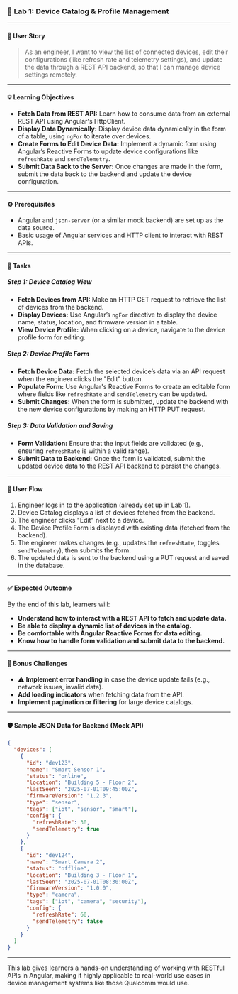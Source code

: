 ### :rocket: Lab 1: Device Catalog & Profile Management

---

#### :dart: User Story

> As an engineer, I want to view the list of connected devices, edit their configurations (like refresh rate and telemetry settings), and update the data through a REST API backend, so that I can manage device settings remotely.

---

#### :bulb: Learning Objectives

- **Fetch Data from REST API:** Learn how to consume data from an external REST API using Angular's HttpClient.
- **Display Data Dynamically:** Display device data dynamically in the form of a table, using `ngFor` to iterate over devices.
- **Create Forms to Edit Device Data:** Implement a dynamic form using Angular’s Reactive Forms to update device configurations like `refreshRate` and `sendTelemetry`.
- **Submit Data Back to the Server:** Once changes are made in the form, submit the data back to the backend and update the device configuration.

---

#### :gear: Prerequisites

- Angular and `json-server` (or a similar mock backend) are set up as the data source.
- Basic usage of Angular services and HTTP client to interact with REST APIs.

---

#### :triangular_ruler: Tasks

##### Step 1: Device Catalog View

- **Fetch Devices from API:** Make an HTTP GET request to retrieve the list of devices from the backend.
- **Display Devices:** Use Angular’s `ngFor` directive to display the device name, status, location, and firmware version in a table.
- **View Device Profile:** When clicking on a device, navigate to the device profile form for editing.

##### Step 2: Device Profile Form

- **Fetch Device Data:** Fetch the selected device’s data via an API request when the engineer clicks the "Edit" button.
- **Populate Form:** Use Angular's Reactive Forms to create an editable form where fields like `refreshRate` and `sendTelemetry` can be updated.
- **Submit Changes:** When the form is submitted, update the backend with the new device configurations by making an HTTP PUT request.

##### Step 3: Data Validation and Saving

- **Form Validation:** Ensure that the input fields are validated (e.g., ensuring `refreshRate` is within a valid range).
- **Submit Data to Backend:** Once the form is validated, submit the updated device data to the REST API backend to persist the changes.

---

#### :brain: User Flow

1. Engineer logs in to the application (already set up in Lab 1).
2. Device Catalog displays a list of devices fetched from the backend.
3. The engineer clicks "Edit" next to a device.
4. The Device Profile Form is displayed with existing data (fetched from the backend).
5. The engineer makes changes (e.g., updates the `refreshRate`, toggles `sendTelemetry`), then submits the form.
6. The updated data is sent to the backend using a PUT request and saved in the database.

---

#### :white_check_mark: Expected Outcome

By the end of this lab, learners will:

- **Understand how to interact with a REST API to fetch and update data.**
- **Be able to display a dynamic list of devices in the catalog.**
- **Be comfortable with Angular Reactive Forms for data editing.**
- **Know how to handle form validation and submit data to the backend.**

---

#### :test_tube: Bonus Challenges

- :warning: **Implement error handling** in case the device update fails (e.g., network issues, invalid data).
- **Add loading indicators** when fetching data from the API.
- **Implement pagination or filtering** for large device catalogs.

---

#### :shield: Sample JSON Data for Backend (Mock API)

```json
{
  "devices": [
    {
      "id": "dev123",
      "name": "Smart Sensor 1",
      "status": "online",
      "location": "Building 5 - Floor 2",
      "lastSeen": "2025-07-01T09:45:00Z",
      "firmwareVersion": "1.2.3",
      "type": "sensor",
      "tags": ["iot", "sensor", "smart"],
      "config": {
        "refreshRate": 30,
        "sendTelemetry": true
      }
    },
    {
      "id": "dev124",
      "name": "Smart Camera 2",
      "status": "offline",
      "location": "Building 3 - Floor 1",
      "lastSeen": "2025-07-01T08:30:00Z",
      "firmwareVersion": "1.0.0",
      "type": "camera",
      "tags": ["iot", "camera", "security"],
      "config": {
        "refreshRate": 60,
        "sendTelemetry": false
      }
    }
  ]
}
```

---

This lab gives learners a hands-on understanding of working with RESTful APIs in Angular, making it highly applicable to real-world use cases in device management systems like those Qualcomm would use.